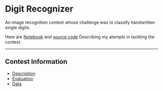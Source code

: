 # **Digit Recognizer**

An image recognition contest whose challenge was to classify handwritten single digits.

Here are [Notebook](http://nbviewer.ipython.org/gist/tranlyvu/da54146d97147cb401c4) and [source code](https://github.com/tranlyvu/kaggle/tree/master/Digit%20Recognizer/main) Describing my atempts in tackling the contest. 
	
---
Contest Information
---
*  [Description](https://www.kaggle.com/c/digit-recognizer)
*  [Evaluation](https://www.kaggle.com/c/digit-recognizer/details/evaluation)
*  [Data](https://www.kaggle.com/c/digit-recognizer/data)


